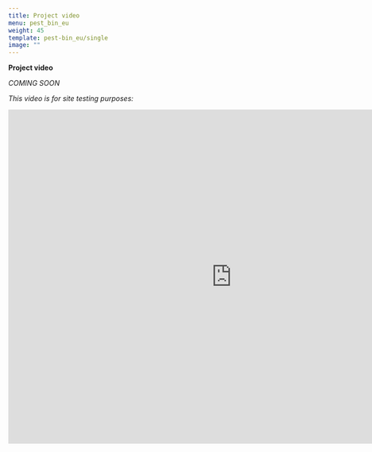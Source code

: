 ```yaml
---
title: Project video
menu: pest_bin_eu
weight: 45
template: pest-bin_eu/single
image: ""
---
```

**Project video**

*COMING SOON*

*This video is for site testing purposes:*

<iframe width="897" height="673" src="https://www.youtube.com/embed/OgxaUFsSM9U" title="Supercharged Rope Flow" frameborder="0" allow="accelerometer; autoplay; clipboard-write; encrypted-media; gyroscope; picture-in-picture" allowfullscreen></iframe>

<br>
